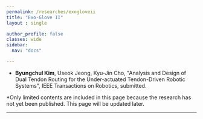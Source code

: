 ```yaml
---
permalink: /researches/exogloveii
title: "Exo-Glove II"
layout : single

author_profile: false
classes: wide
sidebar:
  nav: "docs"

---
```


- **Byungchul Kim**, Useok Jeong, Kyu-Jin Cho, "Analysis and Design of Dual Tendon Routing for the Under-actuated Tendon-Driven Robotic Systems", IEEE Transactions on Robotics, submitted.


*Only limited contents are included in this page because the research has not yet been published. This page will be updated later.

---

